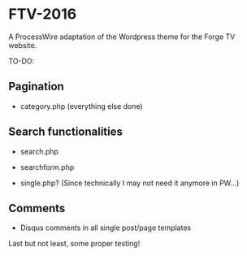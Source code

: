# FTV-2016
A ProcessWire adaptation of the Wordpress theme for the Forge TV website.

TO-DO:
## Pagination
* category.php (everything else done)

## Search functionalities
* search.php
* searchform.php

* single.php? (Since technically I may not need it anymore in PW...)

## Comments
* Disqus comments in all single post/page templates

Last but not least, some proper testing!
